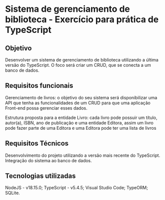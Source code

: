 # Sistema de gerenciamento de biblioteca - Exercício para prática de TypeScript

## Objetivo

Desenvolver um sistema de gerenciamento de biblioteca utilizando a última versão do TypeScript. O foco será criar um CRUD, que se conecta a um banco de dados.

## Requisitos funcionais 

Gerenciamento de livros: o objetivo do seu sistema será disponibilizar uma API que tenha as funcionalidades de um CRUD para que uma aplicação Front-end possa gerenciar esses dados.

Estrutura proposta para a entidade Livro: cada livro pode possuir um título, autor(a), ISBN, ano de publicação e uma entidade Editora, assim um livro pode fazer parte de uma Editora e uma Editora pode ter uma lista de livros

## Requisitos Técnicos 

Desenvolvimento do projeto utilizando a versão mais recente do TypeScript. Integração do sistema ao banco de dados.

## Tecnologias utilizadas

NodeJS - v18.15.0;
TypeScript - v5.4.5;
Visual Studio Code;
TypeORM;
SQLite.
